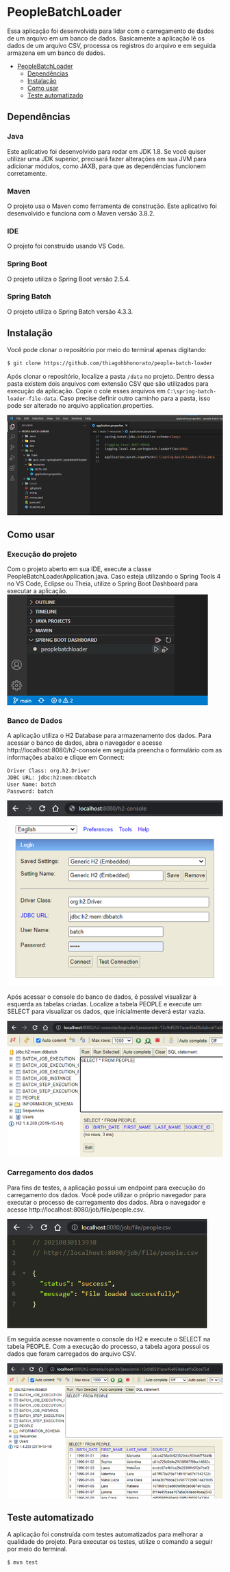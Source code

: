 # PeopleBatchLoader
Essa aplicação foi desenvolvida para lidar com o carregamento de dados de um arquivo em um banco de dados. Basicamente a aplicação lê os dados de um arquivo CSV, processa os registros do arquivo e em seguida armazena em um banco de dados.

- [PeopleBatchLoader](#peoplebatchloader)
  - [Dependências](#dependências)
  - [Instalação](#instalação)
  - [Como usar](#como-usar)
  - [Teste automatizado](#teste-automatizado)

## Dependências

### Java
Este aplicativo foi desenvolvido para rodar em JDK 1.8. Se você quiser utilizar uma JDK superior, precisará fazer alterações em sua JVM para adicionar módulos, como JAXB, para que as dependências funcionem corretamente.

### Maven
O projeto usa o Maven como ferramenta de construção. Este aplicativo foi desenvolvido e funciona com o Maven versão 3.8.2.

### IDE
O projeto foi construído usando VS Code.

### Spring Boot
O projeto utiliza o Spring Boot versão 2.5.4.

### Spring Batch
O projeto utiliza o Spring Batch versão 4.3.3.

## Instalação
Você pode clonar o repositório por meio do terminal apenas digitando:
```sh
$ git clone https://github.com/thiagohbhonorato/people-batch-loader
```
Após clonar o repositório, localize a pasta `/data` no projeto. Dentro dessa pasta existem dois arquivos com extensão CSV que são utilizados para execução da aplicação. Copie o cole esses arquivos em `C:\spring-batch-loader-file-data`. Caso precise definir outro caminho para a pasta, isso pode ser alterado no arquivo application.properties.

![appprops](https://github.com/thiagohbhonorato/people-batch-loader/blob/main/doc/app.props.png "application.properties")

## Como usar

### Execução do projeto
Com o projeto aberto em sua IDE, execute a classe PeopleBatchLoaderApplication.java. Caso esteja utilizando o Spring Tools 4 no VS Code, Eclipse ou Theia, utilize o Spring Boot Dashboard para executar a aplicação.
![springbootdashboard](https://github.com/thiagohbhonorato/people-batch-loader/blob/main/doc/sbd.png "Spring Boot Dashboard")

### Banco de Dados
A aplicação utiliza o H2 Database para armazenamento dos dados. Para acessar o banco de dados, abra o navegador e acesse http://localhost:8080/h2-console em seguida preencha o formulário com as informações abaixo e clique em Connect:
```
Driver Class: org.h2.Driver
JDBC URL: jdbc:h2:mem:dbbatch
User Name: batch
Password: batch
```
![h2console](https://github.com/thiagohbhonorato/people-batch-loader/blob/main/doc/h2console.png "H2 Console")

Após acessar o console do banco de dados, é possível visualizar à esquerda as tabelas criadas. Localize a tabela PEOPLE e execute um SELECT para visualizar os dados, que inicialmente deverá estar vazia.

![table_empty](https://github.com/thiagohbhonorato/people-batch-loader/blob/main/doc/table_empty.png "Tabela PEOPLE")

### Carregamento dos dados
Para fins de testes, a aplicação possui um endpoint para execução do carregamento dos dados. Você pode utilizar o próprio navegador para executar o processo de carregamento dos dados. Abra o navegador e acesse http://localhost:8080/job/file/people.csv.

![execute_job](https://github.com/thiagohbhonorato/people-batch-loader/blob/main/doc/execute_job.png "Execução do carregamento dos dados")

Em seguida acesse novamente o console do H2 e execute o SELECT na tabela PEOPLE. Com a execução do processo, a tabela agora possui os dados que foram carregados do arquivo CSV.

![table_loaded](https://github.com/thiagohbhonorato/people-batch-loader/blob/main/doc/table_loaded.png "Tabela PEOPLE")

## Teste automatizado
A aplicação foi construída com testes automatizados para melhorar a qualidade do projeto. Para executar os testes, utilize o comando a seguir por meio do terminal.
```sh
$ mvn test
```
